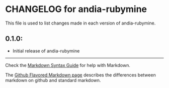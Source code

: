 # CHANGELOG for andia-rubymine

This file is used to list changes made in each version of andia-rubymine.

## 0.1.0:

* Initial release of andia-rubymine

- - -
Check the [Markdown Syntax Guide](http://daringfireball.net/projects/markdown/syntax) for help with Markdown.

The [Github Flavored Markdown page](http://github.github.com/github-flavored-markdown/) describes the differences between markdown on github and standard markdown.
